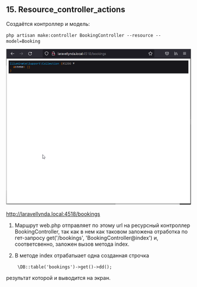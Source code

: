 ## 15. Resource_controller_actions

Создаётся контроллер и модель:

    php artisan make:controller BookingController --resource --model=Booking



<img src="./img/15.png" alt="drawing" width="750"/>

http://laravellynda.local:4518/bookings


1. Маршрут web.php отправляет по этому url на ресурсный контроллер BookingController, так как в нем как таковом заложена отработка по гет-запросу get('/bookings', 'BookingController@index') и, соответсвенно, заложен вызов метода index.

2. В методе index отрабатыает одна созданная строчка  

        \DB::table('bookings')->get()->dd();  

результат которой и выводится на экран.

